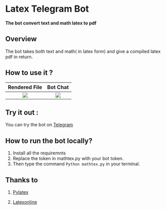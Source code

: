 # Latex Telegram Bot
**The bot convert text and math latex to pdf**

## Overview

The bot takes both text and math( in latex form) and give a compiled latex pdf in return.

## How to use it ?

Rendered File              |  Bot Chat
:-------------------------:|:-------------------------:
![](https://i.gyazo.com/76f97c8140f1fdefed34f911cb365514.png)  |  ![](https://i.gyazo.com/80e164b7f5845bd8f332d132c8e9a6b4.png)

## Try it out :
You can try the bot on [Telegram](https://telegram.me/PyTexMathbot)

## How to run the bot locally?
1. Install all the requiremnts
2. Replace the token in mathtex.py with your bot token.
3. Then type the command ``` Python mathtex.py ``` in your terminal.

## Thanks to

1. [Pylatex](https://jeltef.github.io/PyLaTeX/current/)

2. [Latexonline](https://latexonline.cc/)
